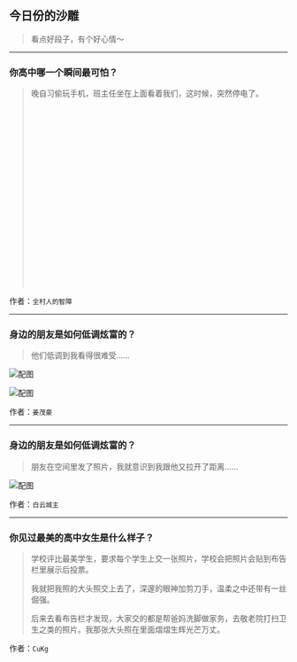 ## 今日份的沙雕

> 看点好段子，有个好心情～


 
---

### 你高中哪一个瞬间最可怕？

> 晚自习偷玩手机，班主任坐在上面看着我们，这时候，突然停电了。
> 
>  
> 
>  
> 
>  
> 
>  
> 
>  
> 
>  
> 
>  
> 
>  
> 
>  
> 
>  
> 
>  


作者：`全村人的智障`

---

### 身边的朋友是如何低调炫富的？

> 他们低调到我看得很难受……



![配图](http://pic4.zhimg.com/70/v2-73b0b92ce8c60b9986c8fd544f62373b_b.jpg)



![配图](http://pic4.zhimg.com/70/v2-12dfe0f9ed97ecc59a544b58bf30e067_b.jpg)


作者：`姜茂豪`

---

### 身边的朋友是如何低调炫富的？

> 朋友在空间里发了照片，我就意识到我跟他又拉开了距离……



![配图](http://pic4.zhimg.com/70/v2-6bbf930c6ee0ef50c354f7193bad83d7_b.jpg)


作者：`白云城主`

---

### 你见过最美的高中女生是什么样子？

> 学校评比最美学生，要求每个学生上交一张照片，学校会把照片会贴到布告栏里展示后投票。
> 
> 我就把我照的大头照交上去了，深邃的眼神加剪刀手，温柔之中还带有一丝倔强。
> 
> 后来去看布告栏才发现，大家交的都是帮爸妈洗脚做家务，去敬老院打扫卫生之类的照片。我那张大头照在里面熠熠生辉光芒万丈。


作者：`CuKg`